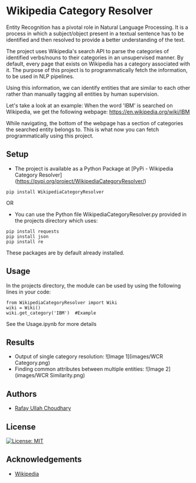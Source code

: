 # Wikipedia Category Resolver

Entity Recognition has a pivotal role in Natural Language Processing. It is a process in which a subject/object present in a textual sentence has to be identified and then resolved to provide a better understanding of the text.

The project uses Wikipedia's search API to parse the categories of identified verbs/nouns to their categories in an unsupervised manner. By default, every page that exists on Wikipedia has a category associated with it. The purpose of this project is to programmatically fetch the information, to be used in NLP pipelines.

Using this information, we can identify entities that are similar to each other rather than manually tagging all entities by human supervision.

Let's take a look at an example:
When the word 'IBM' is searched on Wikipedia, we get the following webpage:
https://en.wikipedia.org/wiki/IBM

While navigating, the bottom of the webpage has a section of categories the searched entity belongs to. This is what now you can fetch programmatically using this project.

## Setup
* The project is available as a Python Package at [PyPi - Wikipedia Category Resolver] (https://pypi.org/project/WikipediaCategoryResolver/)
```
pip install WikipediaCategoryResolver
```

OR

* You can use the Python file WikipediaCategoryResolver.py provided in the projects directory which uses:
```
pip install requests
pip install json
pip install re
```
These packages are by default already installed.


## Usage
In the projects directory, the module can be used by using the following lines in your code:
```
from WikipediaCategoryResolver import Wiki
wiki = Wiki()
wiki.get_category('IBM')  #Example
```

See the Usage.ipynb for more details


## Results
* Output of single category resolution:
![Image 1](images/WCR Category.png)
* Finding common attributes between multiple entities:
![Image 2](images/WCR Similarity.png)


## Authors
* [Rafay Ullah Choudhary](https://github.com/rafayullah)


## License
[![License: MIT](https://img.shields.io/badge/License-MIT-yellow.svg)](https://opensource.org/licenses/MIT)


## Acknowledgements
* [Wikipedia](https://www.wikipedia.org) 

